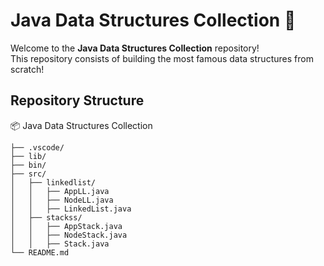 ﻿# Java Data Structures Collection 🚀

Welcome to the **Java Data Structures Collection** repository!  
This repository consists of building the most famous data structures from scratch!

## Repository Structure
📦 Java Data Structures Collection  
```
├── .vscode/  
├── lib/  
├── bin/
├── src/  
│   ├── linkedlist/  
│   │   ├── AppLL.java  
│   │   ├── NodeLL.java  
│   │   ├── LinkedList.java  
│   ├── stackss/  
│   │   ├── AppStack.java  
│   │   ├── NodeStack.java  
│   │   ├── Stack.java  
└── README.md  
```
